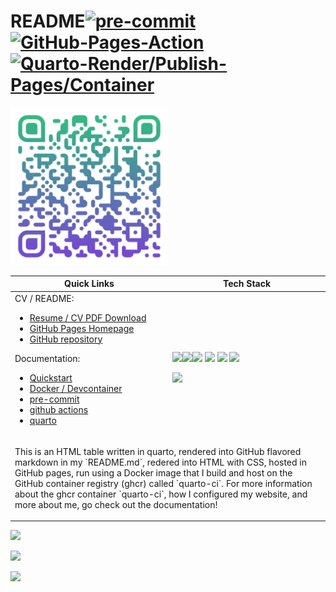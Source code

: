 # README[![pre-commit](https://img.shields.io/badge/pre--commit-enabled-brightgreen?logo=pre-commit.png)](https://github.com/pre-commit/pre-commit)[![GitHub-Pages-Action](https://github.com/cameronrutherford/cameronrutherford/actions/workflows/publish.yml/badge.svg?branch=master)](https://github.com/cameronrutherford/cameronrutherford/actions/workflows/publish.yml)[![Quarto-Render/Publish-Pages/Container](https://github.com/cameronrutherford/cameronrutherford/actions/workflows/quarto-render-build.yml/badge.svg?branch=master)](https://github.com/cameronrutherford/cameronrutherford/actions/workflows/quarto-render-build.yml)


<p> <a href="https://cameronrutherford.quarto.pub/camerons-git-site/" target="_blank" rel="noreferrer"> <img src="./config/qr-code.svg" width="50%"/> </a>
&#10;
<table data-quarto-postprocess="true">
<colgroup>
<col style="width: 50%" />
<col style="width: 50%" />
</colgroup>
<thead>
<tr class="header">
<th data-quarto-table-cell-role="th">Quick Links</th>
<th data-quarto-table-cell-role="th">Tech Stack</th>
</tr>
</thead>
<tbody>
<tr class="odd">
<td>CV / README:
<ul>
<li><a
href="https://cameronrutherford.quarto.pub/camerons-git-site//resume/resume.html">Resume
/ CV PDF Download</a></li>
<li><a
href="https://cameronrutherford.quarto.pub/camerons-git-site/">GitHub
Pages Homepage</a></li>
<li><a
href="https://github.com/cameronrutherford/cameronrutherford">GitHub
repository</a></li>
</ul>
Documentation:
<ul>
<li><a
href="https://cameronrutherford.quarto.pub/camerons-git-site/config/quickstart.html">Quickstart</a></li>
<li><a
href="https://cameronrutherford.quarto.pub/camerons-git-site/config/devcontainer.html">Docker
/ Devcontainer</a></li>
<li><a
href="https://cameronrutherford.quarto.pub/camerons-git-site/config/pre-commit.html">pre-commit</a></li>
<li><a
href="https://cameronrutherford.quarto.pub/camerons-git-site/config/github-actions.html">github
actions</a></li>
<li><a
href="https://cameronrutherford.quarto.pub/camerons-git-site/config/quarto.html">quarto</a></li>
</ul></td>
<td><p><a href="https://quarto.org/" style="float: left;"
target="_blank" rel="noreferrer"><img
src="https://quarto.org/quarto.png" width="160" /></a></p>
<p><a href="https://www.freepnglogos.com/images/javascript-39398.html"
style="float: left;" target="_blank" rel="noreferrer"><img
src="https://www.freepnglogos.com/uploads/javascript-png/fix-html-css-javascript-for-website-logo-6.png"
width="160" /></a></p>
<p><a href="https://www.json.org/json-en.html" target="_blank"
rel="noreferrer"><img
src="https://www.vectorlogo.zone/logos/json/json-icon.svg"
width="40" /></a> <a href="https://www.docker.com/" target="_blank"
rel="noreferrer"><img
src="https://www.vectorlogo.zone/logos/docker/docker-tile.svg"
width="40" /></a> <a href="https://www.lua.org/" target="_blank"
rel="noreferrer"><img
src="https://www.vectorlogo.zone/logos/lua/lua-official.svg"
height="40" /></a> <a href="https://github.com/" target="_blank"
rel="noreferrer"><img
src="https://www.vectorlogo.zone/logos/github/github-icon.svg"
width="40" /></a></p>
<p><a href="https://www.latex-project.org/" style="float: left;"
target="_blank" rel="noreferrer"><img
src="https://upload.wikimedia.org/wikipedia/commons/4/45/LaTeX_project_logo_bird.svg"
width="160" /></a></p></td>
</tr>
<tr class="even">
<td colspan="2"><p>This is an HTML table written in quarto, rendered
into GitHub flavored markdown in my `README.md`, redered into HTML with
CSS, hosted in GitHub pages, run using a Docker image that I build and
host on the GitHub container registry (ghcr) called `quarto-ci`. For
more information about the ghcr container `quarto-ci`, how I configured
my website, and more about me, go check out the documentation!</p></td>
</tr>
</tbody>
</table>

&#10;<p> <a href="https://leetcode.com/cameronrutherford/" target="_blank" rel="noreferrer"><img src="https://leetcard.jacoblin.cool/cameronrutherford?theme=wtf&font=Darker%20Grotesque&ext=heatmap"/></a>
<p> <a href="https://cameronrutherford.github.io/cameronrutherford/index.html" target="_blank" rel="noreferrer"> <img src="https://github-readme-stats.vercel.app/api?username=cameronrutherford&show_icons=true&theme=nightowl"/> </a>
<p> <a href="https://git.io/streak-stats" target="_blank" rel="noreferrer"><img src="https://streak-stats.demolab.com?user=cameronrutherford&theme=nightowl&border_radius=2&date_format=j%20M%5B%20Y%5D&mode=weekly"/> </a>
